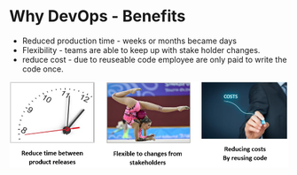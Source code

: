 # Why DevOps - Benefits

- Reduced production time - weeks or months became days
- Flexibility - teams are able to keep up with stake holder changes.
- reduce cost - due to reuseable code employee are only paid to write the code once.

![Benefits of devops](./images/why_devops_benefits.jpg)